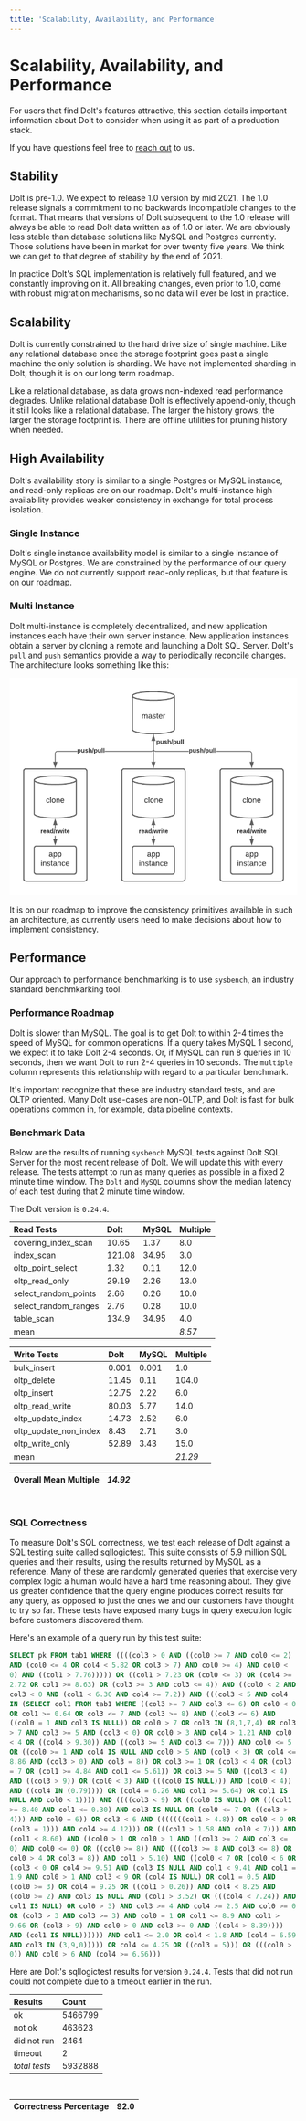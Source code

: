 ```yaml
---
title: 'Scalability, Availability, and Performance'
---
```


# Scalability, Availability, and Performance

For users that find Dolt's features attractive, this section details important information about Dolt to consider when using it as part of a production stack.

If you have questions feel free to [reach out](https://www.dolthub.com/contact) to us.

## Stability

Dolt is pre-1.0. We expect to release 1.0 version by mid 2021. The 1.0 release signals a commitment to no backwards incompatible changes to the format. That means that versions of Dolt subsequent to the 1.0 release will always be able to read Dolt data written as of 1.0 or later. We are obviously less stable than database solutions like MySQL and Postgres currently. Those solutions have been in market for over twenty five years. We think we can get to that degree of stability by the end of 2021.

In practice Dolt's SQL implementation is relatively full featured, and we constantly improving on it. All breaking changes, even prior to 1.0, come with robust migration mechanisms, so no data will ever be lost in practice.

## Scalability

Dolt is currently constrained to the hard drive size of single machine. Like any relational database once the storage footprint goes past a single machine the only solution is sharding. We have not implemented sharding in Dolt, though it is on our long term roadmap.

Like a relational database, as data grows non-indexed read performance degrades. Unlike relational database Dolt is effectively append-only, though it still looks like a relational database. The larger the history grows, the larger the storage footprint is. There are offline utilities for pruning history when needed.

## High Availability

Dolt's availability story is similar to a single Postgres or MySQL instance, and read-only replicas are on our roadmap. Dolt's multi-instance high availability provides weaker consistency in exchange for total process isolation.

### Single Instance

Dolt's single instance availability model is similar to a single instance of MySQL or Postgres. We are constrained by the performance of our query engine. We do not currently support read-only replicas, but that feature is on our roadmap.

### Multi Instance

Dolt multi-instance is completely decentralized, and new application instances each have their own server instance. New application instances obtain a server by cloning a remote and launching a Dolt SQL Server. Dolt's `pull` and `push` semantics provide a way to periodically reconcile changes. The architecture looks something like this:

![Multi-instance Dolt](../.gitbook/assets/dolt-high-availability-multi-instance.png)

It is on our roadmap to improve the consistency primitives available in such an architecture, as currently users need to make decisions about how to implement consistency.

## Performance

Our approach to performance benchmarking is to use `sysbench`, an industry standard benchmkarking tool.

### Performance Roadmap

Dolt is slower than MySQL. The goal is to get Dolt to within 2-4 times the speed of MySQL for common operations. If a query takes MySQL 1 second, we expect it to take Dolt 2-4 seconds. Or, if MySQL can run 8 queries in 10 seconds, then we want Dolt to run 2-4 queries in 10 seconds. The `multiple` column represents this relationship with regard to a particular benchmark.

It's important recognize that these are industry standard tests, and are OLTP oriented. Many Dolt use-cases are non-OLTP, and Dolt is fast for bulk operations common in, for example, data pipeline contexts.

### Benchmark Data

Below are the results of running `sysbench` MySQL tests against Dolt SQL Server for the most recent release of Dolt. We will update this with every release. The tests attempt to run as many queries as possible in a fixed 2 minute time window. The `Dolt` and `MySQL` columns show the median latency of each test during that 2 minute time window.

The Dolt version is `0.24.4`.

| Read Tests | Dolt | MySQL | Multiple |
| :--- | :--- | :--- | :--- |
| covering\_index\_scan | 10.65 | 1.37 | 8.0 |
| index\_scan | 121.08 | 34.95 | 3.0 |
| oltp\_point\_select | 1.32 | 0.11 | 12.0 |
| oltp\_read\_only | 29.19 | 2.26 | 13.0 |
| select\_random\_points | 2.66 | 0.26 | 10.0 |
| select\_random\_ranges | 2.76 | 0.28 | 10.0 |
| table\_scan | 134.9 | 34.95 | 4.0 |
| mean |  |  | _8.57_ |

| Write Tests | Dolt | MySQL | Multiple |
| :--- | :--- | :--- | :--- |
| bulk\_insert | 0.001 | 0.001 | 1.0 |
| oltp\_delete | 11.45 | 0.11 | 104.0 |
| oltp\_insert | 12.75 | 2.22 | 6.0 |
| oltp\_read\_write | 80.03 | 5.77 | 14.0 |
| oltp\_update\_index | 14.73 | 2.52 | 6.0 |
| oltp\_update\_non\_index | 8.43 | 2.71 | 3.0 |
| oltp\_write\_only | 52.89 | 3.43 | 15.0 |
| mean |  |  | _21.29_ |

| Overall Mean Multiple | _14.92_ |
| :--- | :--- |
<br/>

### SQL Correctness

To measure Dolt's SQL correctness, we test each release of Dolt
against a SQL testing suite called
[sqllogictest](https://github.com/dolthub/sqllogictest). This suite
consists of 5.9 million SQL queries and their results, using the
results returned by MySQL as a reference. Many of these are randomly
generated queries that exercise very complex logic a human would have
a hard time reasoning about. They give us greater confidence that the
query engine produces correct results for any query, as opposed to
just the ones we and our customers have thought to try so far. These
tests have exposed many bugs in query execution logic before customers
discovered them.

Here's an example of a query run by this test suite:

```sql
SELECT pk FROM tab1 WHERE ((((col3 > 0 AND ((col0 >= 7 AND col0 <= 2)
AND (col0 <= 4 OR col4 < 5.82 OR col3 > 7) AND col0 >= 4) AND col0 <
0) AND ((col1 > 7.76))))) OR ((col1 > 7.23 OR (col0 <= 3) OR (col4 >=
2.72 OR col1 >= 8.63) OR (col3 >= 3 AND col3 <= 4)) AND ((col0 < 2 AND
col3 < 0 AND (col1 < 6.30 AND col4 >= 7.2)) AND (((col3 < 5 AND col4
IN (SELECT col1 FROM tab1 WHERE ((col3 >= 7 AND col3 <= 6) OR col0 < 0
OR col1 >= 0.64 OR col3 <= 7 AND (col3 >= 8) AND ((col3 <= 6) AND
((col0 = 1 AND col3 IS NULL)) OR col0 > 7 OR col3 IN (8,1,7,4) OR col3
> 7 AND col3 >= 5 AND (col3 < 0) OR col0 > 3 AND col4 > 1.21 AND col0
< 4 OR ((col4 > 9.30)) AND ((col3 >= 5 AND col3 <= 7))) AND col0 <= 5
OR ((col0 >= 1 AND col4 IS NULL AND col0 > 5 AND (col0 < 3) OR col4 <=
8.86 AND (col3 > 0) AND col3 = 8)) OR col3 >= 1 OR (col3 < 4 OR (col3
= 7 OR (col1 >= 4.84 AND col1 <= 5.61)) OR col3 >= 5 AND ((col3 < 4)
AND ((col3 > 9)) OR (col0 < 3) AND (((col0 IS NULL))) AND (col0 < 4))
AND ((col4 IN (0.79)))) OR (col4 = 6.26 AND col1 >= 5.64) OR col1 IS
NULL AND col0 < 1)))) AND ((((col3 < 9) OR ((col0 IS NULL) OR (((col1
>= 8.40 AND col1 <= 0.30) AND col3 IS NULL OR (col0 <= 7 OR ((col3 >
4))) AND col0 = 6)) OR col3 < 6 AND (((((((col1 > 4.8)) OR col0 < 9 OR
(col3 = 1))) AND col4 >= 4.12))) OR (((col1 > 1.58 AND col0 < 7))) AND
(col1 < 8.60) AND ((col0 > 1 OR col0 > 1 AND ((col3 >= 2 AND col3 <=
0) AND col0 <= 0) OR ((col0 >= 8)) AND (((col3 >= 8 AND col3 <= 8) OR
col0 > 4 OR col3 = 8)) AND col1 > 5.10) AND ((col0 < 7 OR (col0 < 6 OR
(col3 < 0 OR col4 >= 9.51 AND (col3 IS NULL AND col1 < 9.41 AND col1 =
1.9 AND col0 > 1 AND col3 < 9 OR (col4 IS NULL) OR col1 = 0.5 AND
(col0 >= 3) OR col4 = 9.25 OR ((col1 > 0.26)) AND col4 < 8.25 AND
(col0 >= 2) AND col3 IS NULL AND (col1 > 3.52) OR (((col4 < 7.24)) AND
col1 IS NULL) OR col0 > 3) AND col3 >= 4 AND col4 >= 2.5 AND col0 >= 0
OR (col3 > 3 AND col3 >= 3) AND col0 = 1 OR col1 <= 8.9 AND col1 >
9.66 OR (col3 > 9) AND col0 > 0 AND col3 >= 0 AND ((col4 > 8.39))))
AND (col1 IS NULL)))))) AND col1 <= 2.0 OR col4 < 1.8 AND (col4 = 6.59
AND col3 IN (3,9,0))))) OR col4 <= 4.25 OR ((col3 = 5))) OR (((col0 >
0)) AND col0 > 6 AND (col4 >= 6.56)))
```

Here are Dolt's sqllogictest results for version `0.24.4`.  Tests that
did not run could not complete due to a timeout earlier in the run.

| Results | Count |
| :--- | :--- |
| ok | 5466799 |
| not ok | 463623 |
| did not run | 2464 |
| timeout | 2 |
| _total_ _tests_ | 5932888 |
<br/>

| Correctness Percentage | 92.0 |
| :--- | :--- |
<br/>
